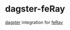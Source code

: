 # dagster-feRay

[dagster](https://dagster.io/) integration for [feRay](https://github.com/feray-org)
